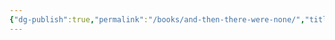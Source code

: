```yaml
---
{"dg-publish":true,"permalink":"/books/and-then-there-were-none/","title":"And Then There Were None"}
---
```


